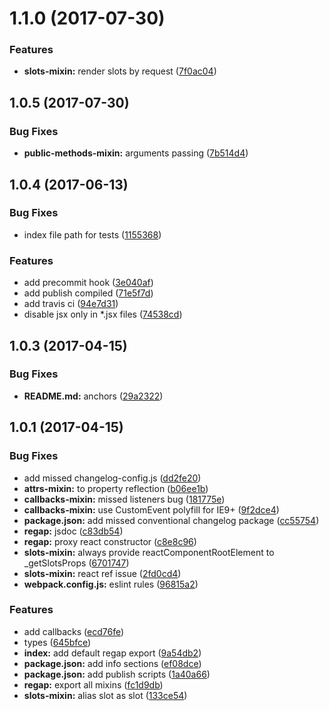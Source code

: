 <a name="1.1.0"></a>
# 1.1.0 (2017-07-30)


### Features

* **slots-mixin:** render slots by request ([7f0ac04](https://github.com/alfa-laboratory/regap/commit/7f0ac04))



<a name="1.0.5"></a>
## 1.0.5 (2017-07-30)


### Bug Fixes

* **public-methods-mixin:** arguments passing ([7b514d4](https://github.com/alfa-laboratory/regap/commit/7b514d4))



<a name="1.0.4"></a>
## 1.0.4 (2017-06-13)


### Bug Fixes

* index file path for tests ([1155368](https://github.com/alfa-laboratory/regap/commit/1155368))


### Features

* add precommit hook ([3e040af](https://github.com/alfa-laboratory/regap/commit/3e040af))
* add publish compiled ([71e5f7d](https://github.com/alfa-laboratory/regap/commit/71e5f7d))
* add travis ci ([94e7d31](https://github.com/alfa-laboratory/regap/commit/94e7d31))
* disable jsx only in *.jsx files ([74538cd](https://github.com/alfa-laboratory/regap/commit/74538cd))



<a name="1.0.3"></a>
## 1.0.3 (2017-04-15)


### Bug Fixes

* **README.md:** anchors ([29a2322](https://github.com/alfa-laboratory/regap/commit/29a2322))



<a name="1.0.1"></a>
## 1.0.1 (2017-04-15)


### Bug Fixes

* add missed changelog-config.js ([dd2fe20](https://github.com/alfa-laboratory/regap/commit/dd2fe20))
* **attrs-mixin:**  to property reflection ([b06ee1b](https://github.com/alfa-laboratory/regap/commit/b06ee1b))
* **callbacks-mixin:** missed listeners bug ([181775e](https://github.com/alfa-laboratory/regap/commit/181775e))
* **callbacks-mixin:** use CustomEvent polyfill for IE9+ ([9f2dce4](https://github.com/alfa-laboratory/regap/commit/9f2dce4))
* **package.json:** add missed conventional changelog package ([cc55754](https://github.com/alfa-laboratory/regap/commit/cc55754))
* **regap:** jsdoc ([c83db54](https://github.com/alfa-laboratory/regap/commit/c83db54))
* **regap:** proxy react constructor ([c8e8c96](https://github.com/alfa-laboratory/regap/commit/c8e8c96))
* **slots-mixin:** always provide reactComponentRootElement to _getSlotsProps ([6701747](https://github.com/alfa-laboratory/regap/commit/6701747))
* **slots-mixin:** react ref issue ([2fd0cd4](https://github.com/alfa-laboratory/regap/commit/2fd0cd4))
* **webpack.config.js:** eslint rules ([96815a2](https://github.com/alfa-laboratory/regap/commit/96815a2))


### Features

* add callbacks ([ecd76fe](https://github.com/alfa-laboratory/regap/commit/ecd76fe))
* types ([645bfce](https://github.com/alfa-laboratory/regap/commit/645bfce))
* **index:** add default regap export ([9a54db2](https://github.com/alfa-laboratory/regap/commit/9a54db2))
* **package.json:** add info sections ([ef08dce](https://github.com/alfa-laboratory/regap/commit/ef08dce))
* **package.json:** add publish scripts ([1a40a66](https://github.com/alfa-laboratory/regap/commit/1a40a66))
* **regap:** export all mixins ([fc1d9db](https://github.com/alfa-laboratory/regap/commit/fc1d9db))
* **slots-mixin:** alias  slot as  slot ([133ce54](https://github.com/alfa-laboratory/regap/commit/133ce54))



